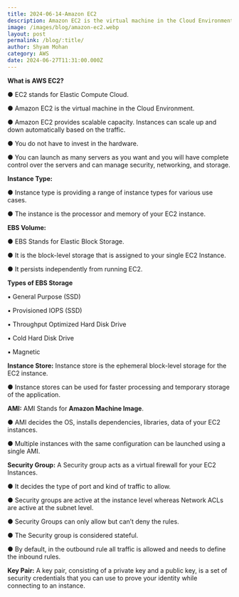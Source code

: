 ```yaml
---
title: 2024-06-14-Amazon EC2
description: Amazon EC2 is the virtual machine in the Cloud Environment.
image: /images/blog/amazon-ec2.webp
layout: post
permalink: /blog/:title/
author: Shyam Mohan
category: AWS
date: 2024-06-27T11:31:00.000Z
---
```



**What is AWS EC2?**

● EC2 stands for Elastic Compute Cloud.

● Amazon EC2 is the virtual machine in the Cloud Environment.

● Amazon EC2 provides scalable capacity. Instances can scale up and down automatically based on the traffic.

● You do not have to invest in the hardware.

● You can launch as many servers as you want and you will have complete control over the servers and can manage security, networking, and storage.


**Instance Type:**

  

● Instance type is providing a range of instance types for various use cases.

● The instance is the processor and memory of your EC2 instance.

**EBS Volume:**

● EBS Stands for Elastic Block Storage.

● It is the block-level storage that is assigned to your single EC2 Instance.

● It persists independently from running EC2.

**Types of EBS Storage**

▪ General Purpose (SSD)

▪ Provisioned IOPS (SSD)

▪ Throughput Optimized Hard Disk Drive

▪ Cold Hard Disk Drive

▪ Magnetic

**Instance Store:** Instance store is the ephemeral block-level storage for the EC2 instance.

● Instance stores can be used for faster processing and temporary storage of the application.

**AMI:** AMI Stands for **Amazon Machine Image**.

● AMI decides the OS, installs dependencies, libraries, data of your EC2 instances.

● Multiple instances with the same configuration can be launched using a single AMI.

**Security Group:** A Security group acts as a virtual firewall for your EC2 Instances.

● It decides the type of port and kind of traffic to allow.

● Security groups are active at the instance level whereas Network ACLs are active at the subnet level.

● Security Groups can only allow but can’t deny the rules.

● The Security group is considered stateful.

● By default, in the outbound rule all traffic is allowed and needs to define the inbound rules.


**Key Pair:** A key pair, consisting of a private key and a public key, is a set of security credentials that you can use to prove your identity while connecting to an instance.
